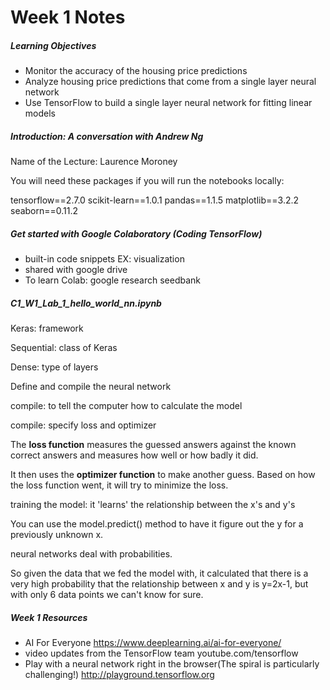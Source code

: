 # Week 1 Notes

##### Learning Objectives
- Monitor the accuracy of the housing price predictions
- Analyze housing price predictions that come from a single layer neural network
- Use TensorFlow to build a single layer neural network for fitting linear models 

##### Introduction: A conversation with Andrew Ng

Name of the Lecture: Laurence Moroney

You will need these packages if you will run the notebooks locally:

tensorflow==2.7.0
scikit-learn==1.0.1
pandas==1.1.5
matplotlib==3.2.2
seaborn==0.11.2

##### Get started with Google Colaboratory (Coding TensorFlow)

- built-in code snippets EX: visualization
- shared with google drive
- To learn Colab: google research seedbank

##### C1_W1_Lab_1_hello_world_nn.ipynb

Keras: framework

Sequential: class of Keras

Dense: type of layers

Define and compile the neural network

compile: to tell the computer how to calculate the model

compile: specify loss and optimizer

The **loss function** measures the guessed answers against the known correct answers and measures how well or how badly it did.

It then uses the **optimizer function** to make another guess. Based on how the loss function went, it will try to minimize the loss.

training the model: it 'learns' the relationship between the x's and y's

You can use the model.predict() method to have it figure out the y for a previously unknown x.

neural networks deal with probabilities. 

So given the data that we fed the model with, it calculated that there is a very high probability that the relationship between x and y is y=2x-1, but with only 6 data points we can't know for sure.

##### Week 1 Resources

- AI For Everyone https://www.deeplearning.ai/ai-for-everyone/
- video updates from the TensorFlow team youtube.com/tensorflow
- Play with a neural network right in the browser(The spiral is particularly challenging!) http://playground.tensorflow.org